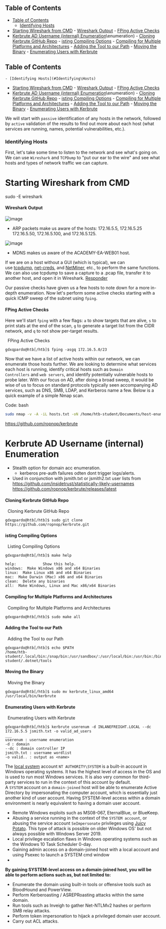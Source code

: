 ## Table of Contents

  - [Table of Contents](#Table\of\Contents)
    - [Identifying Hosts](#Identifying\Hosts)
- [Starting Wireshark from CMD](#starting\wireshark\from\cmd)
      - [Wireshark Output](#Wireshark\Output)
      - [FPing Active Checks](#FPing\Active\Checks)
- [Kerbrute AD Username (internal) Enumeration](#kerbrute\ad\username\(internal)\enumeration)
      - [Cloning Kerbrute GitHub Repo](#Cloning\Kerbrute\GitHub\Repo)
      - [isting Compiling Options](#isting\Compiling\Options)
      - [Compiling for Multiple Platforms and Architectures](#Compiling\for\Multiple\Platforms\and\Architectures)
      - [Adding the Tool to our Path](#Adding\the\Tool\to\our\Path)
      - [Moving the Binary](#Moving\the\Binary)
      - [Enumerating Users with Kerbrute](#Enumerating\Users\with\Kerbrute)

## Table of Contents

    - [Identifying Hosts](#Identifying\Hosts)
- [Starting Wireshark from CMD](#starting\wireshark\from\cmd)
      - [Wireshark Output](#Wireshark\Output)
      - [FPing Active Checks](#FPing\Active\Checks)
- [Kerbrute AD Username (internal) Enumeration](#kerbrute\ad\username\(internal)\enumeration)
      - [Cloning Kerbrute GitHub Repo](#Cloning\Kerbrute\GitHub\Repo)
      - [isting Compiling Options](#isting\Compiling\Options)
      - [Compiling for Multiple Platforms and Architectures](#Compiling\for\Multiple\Platforms\and\Architectures)
      - [Adding the Tool to our Path](#Adding\the\Tool\to\our\Path)
      - [Moving the Binary](#Moving\the\Binary)
      - [Enumerating Users with Kerbrute](#Enumerating\Users\with\Kerbrute)


We will start with `passive` identification of any hosts in the network, followed by `active` validation of the results to find out more about each host (what services are running, names, potential vulnerabilities, etc.).

### Identifying Hosts

First, let's take some time to listen to the network and see what's going on. We can use `Wireshark` and `TCPDump` to "put our ear to the wire" and see what hosts and types of network traffic we can capture.



# Starting Wireshark from CMD
sudo -E wireshark

#### Wireshark Output

![image](https://academy.hackthebox.com/storage/modules/143/ea-wireshark.png)

- ARP packets make us aware of the hosts: 172.16.5.5, 172.16.5.25 172.16.5.50, 172.16.5.100, and 172.16.5.125.

  

![image](https://academy.hackthebox.com/storage/modules/143/ea-wireshark-mdns.png)

- MDNS makes us aware of the ACADEMY-EA-WEB01 host.

If we are on a host without a GUI (which is typical), we can use [tcpdump](https://linux.die.net/man/8/tcpdump), [net-creds](https://github.com/DanMcInerney/net-creds), and [NetMiner](http://www.netminer.com/main/main-read.do), etc., to perform the same functions. We can also use tcpdump to save a capture to a .pcap file, transfer it to another host, and open it in Wireshark.
[Responder](https://github.com/lgandx/Responder-Windows)

Our passive checks have given us a few hosts to note down for a more in-depth enumeration. Now let's perform some active checks starting with a quick ICMP sweep of the subnet using `fping`.

#### FPing Active Checks

Here we'll start `fping` with a few flags: `a` to show targets that are alive, `s` to print stats at the end of the scan, `g` to generate a target list from the CIDR network, and `q` to not show per-target results.

  FPing Active Checks

```shell
gdxqpardo@htb[/htb]$ fping -asgq 172.16.5.0/23
```

Now that we have a list of active hosts within our network, we can enumerate those hosts further. We are looking to determine what services each host is running, identify critical hosts such as `Domain Controllers` and `web servers`, and identify potentially vulnerable hosts to probe later. With our focus on AD, after doing a broad sweep, it would be wise of us to focus on standard protocols typically seen accompanying AD services, such as DNS, SMB, LDAP, and Kerberos name a few. Below is a quick example of a simple Nmap scan.

Code: bash

```bash
sudo nmap -v -A -iL hosts.txt -oN /home/htb-student/Documents/host-enum
```

https://github.com/ropnop/kerbrute
# Kerbrute AD Username (internal) Enumeration
- Stealth option for domain acc enumeration. 
	- kerberos pre-auth failures odten dont trigger logs/alerts.
- Used in conjunction with jsmith.txt or jsmith2.txt user lists from https://github.com/insidetrust/statistically-likely-usernames
https://github.com/ropnop/kerbrute/releases/latest
#### Cloning Kerbrute GitHub Repo

  Cloning Kerbrute GitHub Repo

```shell
gdxqpardo@htb[/htb]$ sudo git clone https://github.com/ropnop/kerbrute.git
```

#### isting Compiling Options

  Listing Compiling Options

```shell
gdxqpardo@htb[/htb]$ make help

help:            Show this help.
windows:  Make Windows x86 and x64 Binaries
linux:  Make Linux x86 and x64 Binaries
mac:  Make Darwin (Mac) x86 and x64 Binaries
clean:  Delete any binaries
all:  Make Windows, Linux and Mac x86/x64 Binaries
```

#### Compiling for Multiple Platforms and Architectures

  Compiling for Multiple Platforms and Architectures

```shell-session
gdxqpardo@htb[/htb]$ sudo make all
```

#### Adding the Tool to our Path

  Adding the Tool to our Path

```shell-session
gdxqpardo@htb[/htb]$ echo $PATH
/home/htb-student/.local/bin:/snap/bin:/usr/sandbox/:/usr/local/bin:/usr/bin:/bin:/usr/local/games:/usr/games:/usr/share/games:/usr/local/sbin:/usr/sbin:/sbin:/snap/bin:/usr/local/sbin:/usr/sbin:/sbin:/usr/local/bin:/usr/bin:/bin:/usr/local/games:/usr/games:/home/htb-student/.dotnet/tools
```

#### Moving the Binary

  Moving the Binary

```shell-session
gdxqpardo@htb[/htb]$ sudo mv kerbrute_linux_amd64 /usr/local/bin/kerbrute
```


#### Enumerating Users with Kerbrute

  Enumerating Users with Kerbrute

```shell
gdxqpardo@htb[/htb]$ kerbrute userenum -d INLANEFREIGHT.LOCAL --dc 172.16.5.5 jsmith.txt -o valid_ad_users
___
userenum : username enumeration
-d : domain
--dc : domain controller IP
jsmith.txt : username wordlist
-o valid.. : output as <name>

```

The [local system](https://docs.microsoft.com/en-us/windows/win32/services/localsystem-account) account `NT AUTHORITY\SYSTEM` is a built-in account in Windows operating systems. It has the highest level of access in the OS and is used to run most Windows services. It is also very common for third-party services to run in the context of this account by default. A `SYSTEM` account on a `domain-joined` host will be able to enumerate Active Directory by impersonating the computer account, which is essentially just another kind of user account. Having SYSTEM-level access within a domain environment is nearly equivalent to having a domain user account.
- Remote Windows exploits such as MS08-067, EternalBlue, or BlueKeep.
- Abusing a service running in the context of the `SYSTEM account`, or abusing the service account `SeImpersonate` privileges using [Juicy Potato](https://github.com/ohpe/juicy-potato). This type of attack is possible on older Windows OS' but not always possible with Windows Server 2019.
- Local privilege escalation flaws in Windows operating systems such as the Windows 10 Task Scheduler 0-day.
- Gaining admin access on a domain-joined host with a local account and using Psexec to launch a SYSTEM cmd window
- 
**By gaining SYSTEM-level access on a domain-joined host, you will be able to perform actions such as, but not limited to:**

- Enumerate the domain using built-in tools or offensive tools such as BloodHound and PowerView.
- Perform Kerberoasting / ASREPRoasting attacks within the same domain.
- Run tools such as Inveigh to gather Net-NTLMv2 hashes or perform SMB relay attacks.
- Perform token impersonation to hijack a privileged domain user account.
- Carry out ACL attacks.
